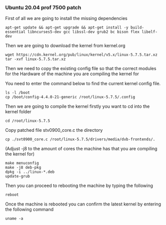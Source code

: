 ### Ubuntu 20.04 prof 7500 patch

First of all we are going to install the missing dependencies
```
apt-get update && apt-get upgrade && apt-get install -y build-essential libncurses5-dev gcc libssl-dev grub2 bc bison flex libelf-dev
```

Then we are going to download the kernel from kernel.org
```
wget https://cdn.kernel.org/pub/linux/kernel/v5.x/linux-5.7.5.tar.xz
tar -xvf linux-5.7.5.tar.xz
```
Then we need to copy the existing config file so that the correct modules for the Hardware of the machine you are compiling the kernel for

You need to enter the command below to find the current kernel config file.
```
ls -l /boot
cp /boot/config-4.4.0-21-generic /root/linux-5.7.5/.config
```

Then we are going to compile the kernel firstly you want to cd into the kernel folder
```
cd /root/linux-5.7.5
```

Copy patched file stv0900_core.c the directory
```
cp ./svt0900_core.c /root/linux-5.7.5/drivers/media/dvb-frontends/.
```
(Adjust -j8 to the amount of cores the machine has that you are compiling the kernel for)
```
make menuconfig
make -j8 deb-pkg
dpkg -i ../linux-*.deb
update-grub
```
Then you can proceed to rebooting the machine by typing the following
```
reboot
```
Once the machine is rebooted you can confirm the latest kernel by entering the following command
```
uname -a
```



